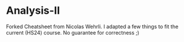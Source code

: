 # Analysis-II

Forked Cheatsheet from Nicolas Wehrli. I adapted a few things to fit the current (HS24) course.  No guarantee for correctness ;)
